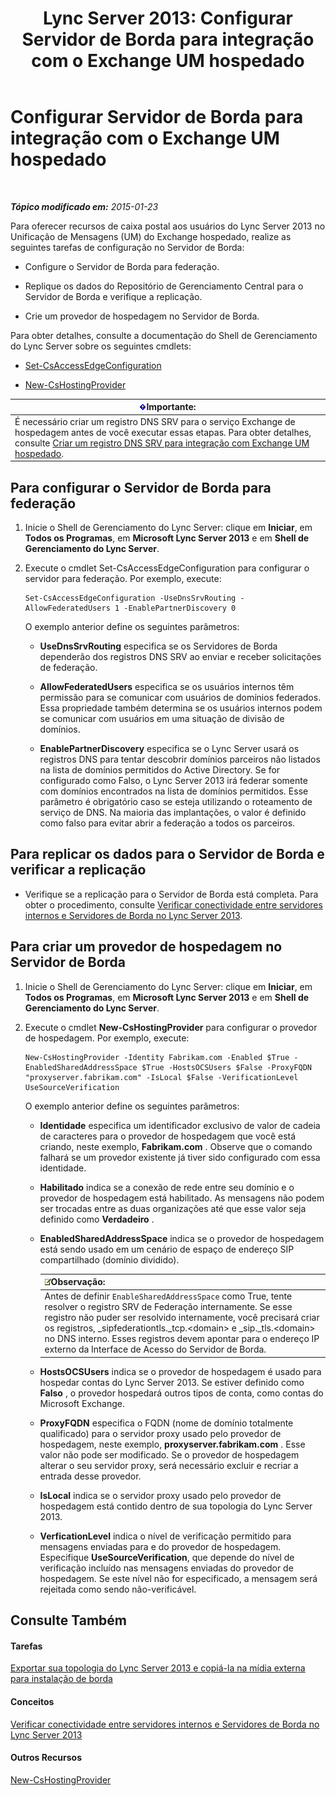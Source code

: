 ﻿---
title: 'Lync Server 2013: Configurar Servidor de Borda para integração com o Exchange UM hospedado'
TOCTitle: Configurar Servidor de Borda para integração com o Exchange UM hospedado
ms:assetid: ede3f2f9-f412-418e-a705-8d8ec98176c5
ms:mtpsurl: https://technet.microsoft.com/pt-br/library/Gg399075(v=OCS.15)
ms:contentKeyID: 49308531
ms.date: 05/19/2016
mtps_version: v=OCS.15
ms.translationtype: HT
---

# Configurar Servidor de Borda para integração com o Exchange UM hospedado

 

_**Tópico modificado em:** 2015-01-23_

Para oferecer recursos de caixa postal aos usuários do Lync Server 2013 no Unificação de Mensagens (UM) do Exchange hospedado, realize as seguintes tarefas de configuração no Servidor de Borda:

  - Configure o Servidor de Borda para federação.

  - Replique os dados do Repositório de Gerenciamento Central para o Servidor de Borda e verifique a replicação.

  - Crie um provedor de hospedagem no Servidor de Borda.

Para obter detalhes, consulte a documentação do Shell de Gerenciamento do Lync Server sobre os seguintes cmdlets:

  - [Set-CsAccessEdgeConfiguration](set-csaccessedgeconfiguration.md)

  - [New-CsHostingProvider](new-cshostingprovider.md)

<table>
<thead>
<tr class="header">
<th><img src="images/Gg425939.important(OCS.15).gif" title="important" alt="important" />Importante:</th>
</tr>
</thead>
<tbody>
<tr class="odd">
<td>É necessário criar um registro DNS SRV para o serviço Exchange de hospedagem antes de você executar essas etapas. Para obter detalhes, consulte <a href="lync-server-2013-create-a-dns-srv-record-for-integration-with-hosted-exchange-um.md">Criar um registro DNS SRV para integração com Exchange UM hospedado</a>.</td>
</tr>
</tbody>
</table>


## Para configurar o Servidor de Borda para federação

1.  Inicie o Shell de Gerenciamento do Lync Server: clique em **Iniciar**, em **Todos os Programas**, em **Microsoft Lync Server 2013** e em **Shell de Gerenciamento do Lync Server**.

2.  Execute o cmdlet Set-CsAccessEdgeConfiguration para configurar o servidor para federação. Por exemplo, execute:
    
        Set-CsAccessEdgeConfiguration -UseDnsSrvRouting -AllowFederatedUsers 1 -EnablePartnerDiscovery 0
    
    O exemplo anterior define os seguintes parâmetros:
    
      - **UseDnsSrvRouting** especifica se os Servidores de Borda dependerão dos registros DNS SRV ao enviar e receber solicitações de federação.
    
      - **AllowFederatedUsers** especifica se os usuários internos têm permissão para se comunicar com usuários de domínios federados. Essa propriedade também determina se os usuários internos podem se comunicar com usuários em uma situação de divisão de domínios.
    
      - **EnablePartnerDiscovery** especifica se o Lync Server usará os registros DNS para tentar descobrir domínios parceiros não listados na lista de domínios permitidos do Active Directory. Se for configurado como Falso, o Lync Server 2013 irá federar somente com domínios encontrados na lista de domínios permitidos. Esse parâmetro é obrigatório caso se esteja utilizando o roteamento de serviço de DNS. Na maioria das implantações, o valor é definido como falso para evitar abrir a federação a todos os parceiros.

## Para replicar os dados para o Servidor de Borda e verificar a replicação

  - Verifique se a replicação para o Servidor de Borda está completa. Para obter o procedimento, consulte [Verificar conectividade entre servidores internos e Servidores de Borda no Lync Server 2013](lync-server-2013-verify-connectivity-between-internal-servers-and-edge-servers.md).

## Para criar um provedor de hospedagem no Servidor de Borda

1.  Inicie o Shell de Gerenciamento do Lync Server: clique em **Iniciar**, em **Todos os Programas**, em **Microsoft Lync Server 2013** e em **Shell de Gerenciamento do Lync Server**.

2.  Execute o cmdlet **New-CsHostingProvider** para configurar o provedor de hospedagem. Por exemplo, execute:
    
        New-CsHostingProvider -Identity Fabrikam.com -Enabled $True -EnabledSharedAddressSpace $True -HostsOCSUsers $False -ProxyFQDN "proxyserver.fabrikam.com" -IsLocal $False -VerificationLevel UseSourceVerification
    
    O exemplo anterior define os seguintes parâmetros:
    
      - **Identidade** especifica um identificador exclusivo de valor de cadeia de caracteres para o provedor de hospedagem que você está criando, neste exemplo, **Fabrikam.com** . Observe que o comando falhará se um provedor existente já tiver sido configurado com essa identidade.
    
      - **Habilitado** indica se a conexão de rede entre seu domínio e o provedor de hospedagem está habilitado. As mensagens não podem ser trocadas entre as duas organizações até que esse valor seja definido como **Verdadeiro** .
    
      - **EnabledSharedAddressSpace** indica se o provedor de hospedagem está sendo usado em um cenário de espaço de endereço SIP compartilhado (domínio dividido).
        
        <table>
        <thead>
        <tr class="header">
        <th><img src="images/Gg425756.note(OCS.15).gif" title="note" alt="note" />Observação:</th>
        </tr>
        </thead>
        <tbody>
        <tr class="odd">
        <td>Antes de definir <code>EnableSharedAddressSpace</code> como True, tente resolver o registro SRV de Federação internamente. Se esse registro não puder ser resolvido internamente, você precisará criar os registros, _sipfederationtls._tcp.&lt;domain&gt; e _sip._tls.&lt;domain&gt; no DNS interno. Esses registros devem apontar para o endereço IP externo da Interface de Acesso do Servidor de Borda.</td>
        </tr>
        </tbody>
        </table>
    
      - **HostsOCSUsers** indica se o provedor de hospedagem é usado para hospedar contas do Lync Server 2013. Se estiver definido como **Falso** , o provedor hospedará outros tipos de conta, como contas do Microsoft Exchange.
    
      - **ProxyFQDN** especifica o FQDN (nome de domínio totalmente qualificado) para o servidor proxy usado pelo provedor de hospedagem, neste exemplo, **proxyserver.fabrikam.com** . Esse valor não pode ser modificado. Se o provedor de hospedagem alterar o seu servidor proxy, será necessário excluir e recriar a entrada desse provedor.
    
      - **IsLocal** indica se o servidor proxy usado pelo provedor de hospedagem está contido dentro de sua topologia do Lync Server 2013.
    
      - **VerficationLevel** indica o nível de verificação permitido para mensagens enviadas para e do provedor de hospedagem. Especifique **UseSourceVerification**, que depende do nível de verificação incluído nas mensagens enviadas do provedor de hospedagem. Se este nível não for especificado, a mensagem será rejeitada como sendo não-verificável.

## Consulte Também

#### Tarefas

[Exportar sua topologia do Lync Server 2013 e copiá-la na mídia externa para instalação de borda](lync-server-2013-export-your-topology-and-copy-it-to-external-media-for-edge-installation.md)  

#### Conceitos

[Verificar conectividade entre servidores internos e Servidores de Borda no Lync Server 2013](lync-server-2013-verify-connectivity-between-internal-servers-and-edge-servers.md)  

#### Outros Recursos

[New-CsHostingProvider](new-cshostingprovider.md)


